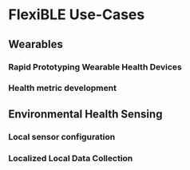 # FlexiBLE Use-Cases

## Wearables
### Rapid Prototyping Wearable Health Devices

[//]: # (TODO: populate)

### Health metric development

[//]: # (TODO: populate)


## Environmental Health Sensing
### Local sensor configuration

[//]: # (TODO: populate)

### Localized Local Data Collection

[//]: # (TODO: populate)
